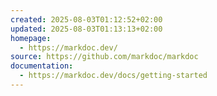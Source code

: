 ```yaml
---
created: 2025-08-03T01:12:52+02:00
updated: 2025-08-03T01:13:13+02:00
homepage:
  - https://markdoc.dev/
source: https://github.com/markdoc/markdoc
documentation:
  - https://markdoc.dev/docs/getting-started
---
```


